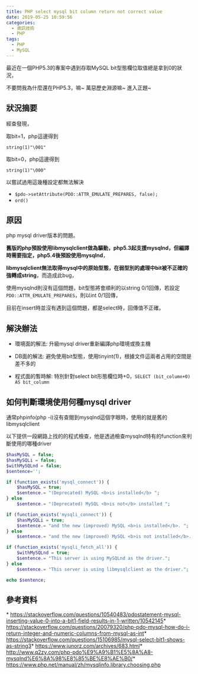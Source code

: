```yaml
---
title: PHP select mysql bit column return not correct value
date: 2019-05-25 10:59:56
categories:
  - 資訊技術
  - PHP
tags:
  - PHP
  - MySQL
---
```


最近在一個PHP5.3的專案中遇到存取MySQL bit型態欄位取值總是拿到0的狀況，

不要問我為什麼還在PHP5.3，嘛~ 萬惡歷史淵源嘛~ 進入正題~

## 狀況摘要

經查發現，

取bit=1，php這邊得到

```TEXT
string(1)"\001"
```

取bit=0，php這邊得到

```TEXT
string(1)"\000"
```

<!--more-->

以嘗試過用這幾種設定都無法解決

* `$pdo->setAttribute(PDO::ATTR_EMULATE_PREPARES, false);`
* `ord()`

## 原因

php mysql driver版本的問題。

**舊版的php預設使用libmysqlclient做為驅動，php5.3起支援mysqlnd，但編譯時需要指定，php5.4後預設使用mysqlnd**，

**libmysqlclient無法取得mysql中的原始型態，在弱型別的處理中bit被不正確的強轉成string**，而造成此bug，

使用mysqlnd則沒有這個問題，bit型態將會順利的以string 0/1回傳，若設定`PDO::ATTR_EMULATE_PREPARES`，則以int 0/1回傳，

目前在insert時並沒有遇到這個問題，都是select時，回傳值不正確。

## 解決辦法

* 環境面的解法: 升級mysql driver重新編譯php環境或換主機

* DB面的解法: 避免使用bit型態，使用tinyint(1)，根據文件這兩者占用的空間是差不多的

* 程式面的暫時解: 特別針對select bit形態欄位時+0，`SELECT (bit_column+0) AS bit_column`

## 如何判斷環境使用何種mysql driver

通常phpinfo(php -i)沒有查閱到mysqlnd這個字眼時，使用的就是舊的libmysqlclient

以下提供一段網路上找的的程式檢查，他是透過檢查mysqlnd特有的function來判斷使用的哪種driver

```PHP
$hasMySQL = false;
$hasMySQLi = false;
$withMySQLnd = false;
$sentence='';

if (function_exists('mysql_connect')) {
    $hasMySQL = true;
    $sentence.= "(Deprecated) MySQL <b>is installed</b> ";
} else
    $sentence.= "(Deprecated) MySQL <b>is not</b> installed ";

if (function_exists('mysqli_connect')) {
    $hasMySQLi = true;
    $sentence.= "and the new (improved) MySQL <b>is installed</b>. ";
} else
    $sentence.= "and the new (improved) MySQL <b>is not installed</b>. ";

if (function_exists('mysqli_fetch_all')) {
    $withMySQLnd = true;
    $sentence.= "This server is using MySQLnd as the driver.";
} else
    $sentence.= "This server is using libmysqlclient as the driver.";

echo $sentence;
```

## 參考資料

​* <https://stackoverflow.com/questions/10540483/pdostatement-mysql-inserting-value-0-into-a-bit1-field-results-in-1-written/10542145>
​* <https://stackoverflow.com/questions/20079320/php-pdo-mysql-how-do-i-return-integer-and-numeric-columns-from-mysql-as-int>
​* <https://stackoverflow.com/questions/15106985/mysql-select-bit1-shows-as-string3>
​* <https://www.junorz.com/archives/683.html>
​* <http://www.q2zy.com/php-pdo%E9%A9%B1%E5%8A%A8-mysqlnd%E6%8A%98%E8%85%BE%E8%AE%B0/>
​* <https://www.php.net/manual/zh/mysqlinfo.library.choosing.php>
